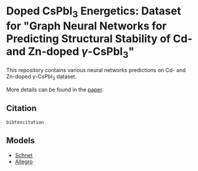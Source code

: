 # Doped CsPbI<sub>3</sub> Energetics: Dataset for "Graph Neural Networks for Predicting Structural Stability of Cd- and Zn-doped $\gamma$-CsPbI<sub>3</sub>"

This repository contains various neural networks predictions on Cd- and Zn-doped $\gamma$-CsPbI<sub>3</sub> dataset.

More details can be found in the [paper](link).


Citation
-----
```
bibtexcitation
```

Models
-----
* [Schnet](https://arxiv.org/abs/1706.08566)
* [Allegro](https://arxiv.org/abs/2204.05249)
